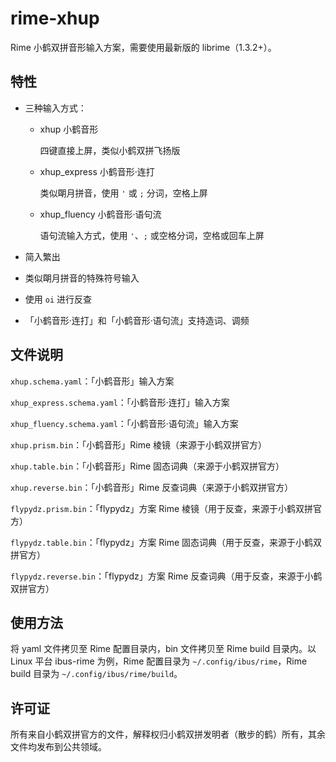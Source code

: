 # rime-xhup
Rime 小鹤双拼音形输入方案，需要使用最新版的 librime（1.3.2+）。

## 特性

- 三种输入方式：

  - xhup 小鹤音形

    四键直接上屏，类似小鹤双拼飞扬版

  - xhup\_express 小鹤音形·连打

    类似朙月拼音，使用 `'` 或 `;` 分词，空格上屏

  - xhup\_fluency 小鹤音形·语句流

    语句流输入方式，使用 `'`、`;` 或空格分词，空格或回车上屏

- 简入繁出

- 类似朙月拼音的特殊符号输入

- 使用 `oi` 进行反查

- 「小鹤音形·连打」和「小鹤音形·语句流」支持造词、调频

## 文件说明

`xhup.schema.yaml`：「小鹤音形」输入方案

`xhup_express.schema.yaml`：「小鹤音形·连打」输入方案

`xhup_fluency.schema.yaml`：「小鹤音形·语句流」输入方案

`xhup.prism.bin`：「小鹤音形」Rime 棱镜（来源于小鹤双拼官方）

`xhup.table.bin`：「小鹤音形」Rime 固态词典（来源于小鹤双拼官方）

`xhup.reverse.bin`：「小鹤音形」Rime 反查词典（来源于小鹤双拼官方）

`flypydz.prism.bin`：「flypydz」方案 Rime 棱镜（用于反查，来源于小鹤双拼官方）

`flypydz.table.bin`：「flypydz」方案 Rime 固态词典（用于反查，来源于小鹤双拼官方）

`flypydz.reverse.bin`：「flypydz」方案 Rime 反查词典（用于反查，来源于小鹤双拼官方）

## 使用方法

将 yaml 文件拷贝至 Rime 配置目录内，bin 文件拷贝至 Rime build 目录内。以 Linux 平台 ibus-rime 为例，Rime 配置目录为 `~/.config/ibus/rime`，Rime build 目录为 `~/.config/ibus/rime/build`。

## 许可证

所有来自小鹤双拼官方的文件，解释权归小鹤双拼发明者（散步的鹤）所有，其余文件均发布到公共领域。
